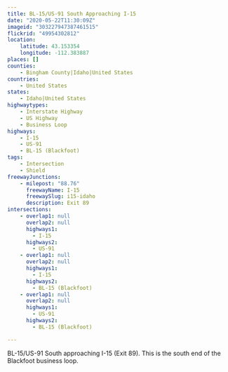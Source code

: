 ```yaml
---
title: BL-15/US-91 South Approaching I-15
date: "2020-05-22T11:30:09Z"
imageid: "303227947387461515"
flickrid: "49954302812"
location:
    latitude: 43.153354
    longitude: -112.383887
places: []
counties:
    - Bingham County|Idaho|United States
countries:
    - United States
states:
    - Idaho|United States
highwaytypes:
    - Interstate Highway
    - US Highway
    - Business Loop
highways:
    - I-15
    - US-91
    - BL-15 (Blackfoot)
tags:
    - Intersection
    - Shield
freewayJunctions:
    - milepost: "88.76"
      freewayName: I-15
      freewaySlug: i15-idaho
      description: Exit 89
intersections:
    - overlap1: null
      overlap2: null
      highways1:
        - I-15
      highways2:
        - US-91
    - overlap1: null
      overlap2: null
      highways1:
        - I-15
      highways2:
        - BL-15 (Blackfoot)
    - overlap1: null
      overlap2: null
      highways1:
        - US-91
      highways2:
        - BL-15 (Blackfoot)

---
```

BL-15/US-91 South approaching I-15 (Exit 89).  This is the south end of the Blackfoot business loop.